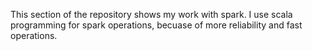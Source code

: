 This section of the repository shows my work with spark. I use scala programming for spark operations, becuase of more reliability and fast operations. 
